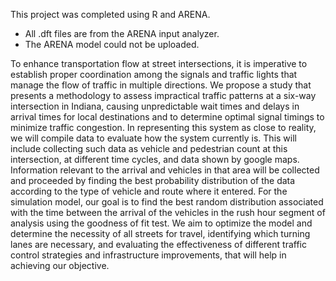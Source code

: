 This project was completed using R and ARENA.
* All .dft files are from the ARENA input analyzer.
* The ARENA model could not be uploaded.

To enhance transportation flow at street intersections, it is imperative to establish
 proper coordination among the signals and traffic lights that manage the flow of traffic
 in multiple directions. We propose a study that presents a methodology to assess
 impractical traffic patterns at a six-way intersection in Indiana, causing unpredictable
 wait times and delays in arrival times for local destinations and to determine optimal
 signal timings to minimize traffic congestion. In representing this system as close to
 reality, we will compile data to evaluate how the system currently is. This will include
 collecting such data as vehicle and pedestrian count at this intersection, at different
 time cycles, and data shown by google maps. Information relevant to the arrival and
 vehicles in that area will be collected and proceeded by finding the best probability
 distribution of the data according to the type of vehicle and route where it entered. For
 the simulation model, our goal is to find the best random distribution associated with
 the time between the arrival of the vehicles in the rush hour segment of analysis using
 the goodness of fit test. We aim to optimize the model and determine the necessity
 of all streets for travel, identifying which turning lanes are necessary, and evaluating
 the effectiveness of different traffic control strategies and infrastructure improvements,
 that will help in achieving our objective.

